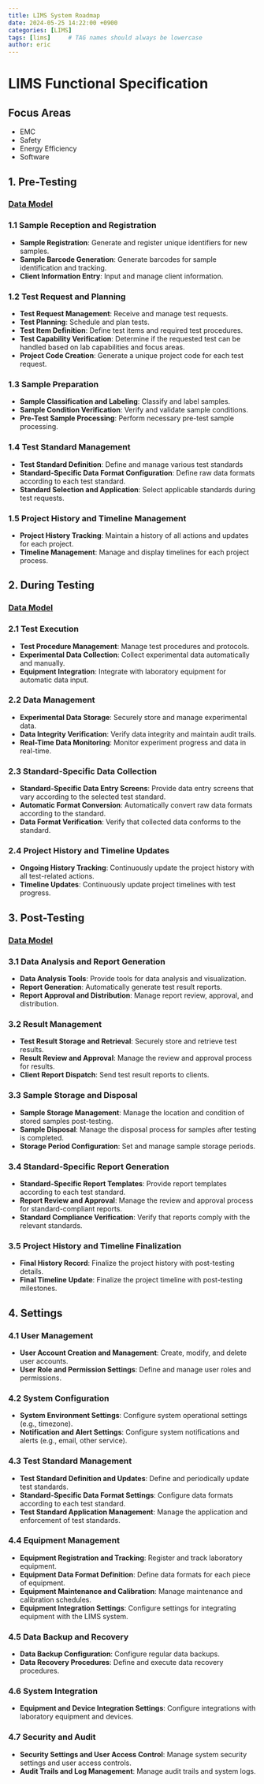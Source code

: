 ```yaml
---
title: LIMS System Roadmap
date: 2024-05-25 14:22:00 +0900
categories: [LIMS]
tags: [lims]     # TAG names should always be lowercase
author: eric
---
```

# LIMS Functional Specification

## Focus Areas
- EMC
- Safety
- Energy Efficiency
- Software

## 1. Pre-Testing

### [Data Model][0]

### 1.1 Sample Reception and Registration
- **Sample Registration**: Generate and register unique identifiers for new samples.
- **Sample Barcode Generation**: Generate barcodes for sample identification and tracking.
- **Client Information Entry**: Input and manage client information.

### 1.2 Test Request and Planning
- **Test Request Management**: Receive and manage test requests.
- **Test Planning**: Schedule and plan tests.
- **Test Item Definition**: Define test items and required test procedures.
- **Test Capability Verification**: Determine if the requested test can be handled based on lab capabilities and focus areas.
- **Project Code Creation**: Generate a unique project code for each test request.

### 1.3 Sample Preparation
- **Sample Classification and Labeling**: Classify and label samples.
- **Sample Condition Verification**: Verify and validate sample conditions.
- **Pre-Test Sample Processing**: Perform necessary pre-test sample processing.

### 1.4 Test Standard Management
- **Test Standard Definition**: Define and manage various test standards
- **Standard-Specific Data Format Configuration**: Define raw data formats according to each test standard.
- **Standard Selection and Application**: Select applicable standards during test requests.

### 1.5 Project History and Timeline Management
- **Project History Tracking**: Maintain a history of all actions and updates for each project.
- **Timeline Management**: Manage and display timelines for each project process.

## 2. During Testing

### [Data Model][1]

### 2.1 Test Execution
- **Test Procedure Management**: Manage test procedures and protocols.
- **Experimental Data Collection**: Collect experimental data automatically and manually.
- **Equipment Integration**: Integrate with laboratory equipment for automatic data input.

### 2.2 Data Management
- **Experimental Data Storage**: Securely store and manage experimental data.
- **Data Integrity Verification**: Verify data integrity and maintain audit trails.
- **Real-Time Data Monitoring**: Monitor experiment progress and data in real-time.

### 2.3 Standard-Specific Data Collection
- **Standard-Specific Data Entry Screens**: Provide data entry screens that vary according to the selected test standard.
- **Automatic Format Conversion**: Automatically convert raw data formats according to the standard.
- **Data Format Verification**: Verify that collected data conforms to the standard.

### 2.4 Project History and Timeline Updates
- **Ongoing History Tracking**: Continuously update the project history with all test-related actions.
- **Timeline Updates**: Continuously update project timelines with test progress.

## 3. Post-Testing

### [Data Model][2]

### 3.1 Data Analysis and Report Generation
- **Data Analysis Tools**: Provide tools for data analysis and visualization.
- **Report Generation**: Automatically generate test result reports.
- **Report Approval and Distribution**: Manage report review, approval, and distribution.

### 3.2 Result Management
- **Test Result Storage and Retrieval**: Securely store and retrieve test results.
- **Result Review and Approval**: Manage the review and approval process for results.
- **Client Report Dispatch**: Send test result reports to clients.

### 3.3 Sample Storage and Disposal
- **Sample Storage Management**: Manage the location and condition of stored samples post-testing.
- **Sample Disposal**: Manage the disposal process for samples after testing is completed.
- **Storage Period Configuration**: Set and manage sample storage periods.

### 3.4 Standard-Specific Report Generation
- **Standard-Specific Report Templates**: Provide report templates according to each test standard.
- **Report Review and Approval**: Manage the review and approval process for standard-compliant reports.
- **Standard Compliance Verification**: Verify that reports comply with the relevant standards.

### 3.5 Project History and Timeline Finalization
- **Final History Record**: Finalize the project history with post-testing details.
- **Final Timeline Update**: Finalize the project timeline with post-testing milestones.

## 4. Settings

### 4.1 User Management
- **User Account Creation and Management**: Create, modify, and delete user accounts.
- **User Role and Permission Settings**: Define and manage user roles and permissions.

### 4.2 System Configuration
- **System Environment Settings**: Configure system operational settings (e.g., timezone).
- **Notification and Alert Settings**: Configure system notifications and alerts (e.g., email, other service).

### 4.3 Test Standard Management
- **Test Standard Definition and Updates**: Define and periodically update test standards.
- **Standard-Specific Data Format Settings**: Configure data formats according to each test standard.
- **Test Standard Application Management**: Manage the application and enforcement of test standards.

### 4.4 Equipment Management
- **Equipment Registration and Tracking**: Register and track laboratory equipment.
- **Equipment Data Format Definition**: Define data formats for each piece of equipment.
- **Equipment Maintenance and Calibration**: Manage maintenance and calibration schedules.
- **Equipment Integration Settings**: Configure settings for integrating equipment with the LIMS system.

### 4.5 Data Backup and Recovery
- **Data Backup Configuration**: Configure regular data backups.
- **Data Recovery Procedures**: Define and execute data recovery procedures.

### 4.6 System Integration
- **Equipment and Device Integration Settings**: Configure integrations with laboratory equipment and devices.

### 4.7 Security and Audit
- **Security Settings and User Access Control**: Manage system security settings and user access controls.
- **Audit Trails and Log Management**: Manage audit trails and system logs.

[0]: https://gclswhub.github.io/posts/lims-pretest/
[1]: https://gclswhub.github.io/posts/lims-duringtest/
[2]: https://gclswhub.github.io/posts/lims-posttest/
